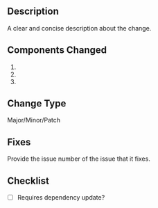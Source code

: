 ## Description
A clear and concise description about the change.

## Components Changed
1. 
2. 
3. 

## Change Type
Major/Minor/Patch

## Fixes
Provide the issue number  of the issue that it fixes.

## Checklist
- [ ] Requires dependency update?
